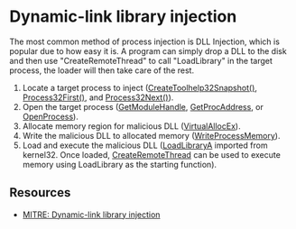 # Dynamic-link library injection

The most common method of process injection is DLL Injection, which is popular due to how easy it is. A program can 
simply drop a DLL to the disk and then use "CreateRemoteThread" to call "LoadLibrary" in the target process, the 
loader will then take care of the rest. 

1. Locate a target process to inject ([CreateToolhelp32Snapshot()](https://learn.microsoft.com/en-us/windows/win32/api/tlhelp32/nf-tlhelp32-createtoolhelp32snapshot), [Process32First()](https://learn.microsoft.com/en-us/windows/win32/api/tlhelp32/nf-tlhelp32-process32first), and [Process32Next()](https://learn.microsoft.com/en-us/windows/win32/api/tlhelp32/nf-tlhelp32-process32next)).
2. Open the target process ([GetModuleHandle](https://learn.microsoft.com/en-us/windows/win32/api/libloaderapi/nf-libloaderapi-getmodulehandlea), [GetProcAddress](https://learn.microsoft.com/en-us/windows/win32/api/libloaderapi/nf-libloaderapi-getprocaddress), or [OpenProcess](https://learn.microsoft.com/en-us/windows/win32/api/processthreadsapi/nf-processthreadsapi-openprocess)).
3. Allocate memory region for malicious DLL ([VirtualAllocEx](https://learn.microsoft.com/en-us/windows/win32/api/memoryapi/nf-memoryapi-virtualallocex)).
4. Write the malicious DLL to allocated memory ([WriteProcessMemory](https://learn.microsoft.com/en-us/windows/win32/api/memoryapi/nf-memoryapi-writeprocessmemory)).
5. Load and execute the malicious DLL ([LoadLibraryA](https://learn.microsoft.com/en-us/windows/win32/api/libloaderapi/nf-libloaderapi-loadlibrarya) imported from kernel32. Once loaded, [CreateRemoteThread](https://learn.microsoft.com/en-us/windows/win32/api/processthreadsapi/nf-processthreadsapi-createremotethread) can be used to execute memory using LoadLibrary as the starting function).

## Resources

* [MITRE: Dynamic-link library injection](https://attack.mitre.org/techniques/T1055/001/)
